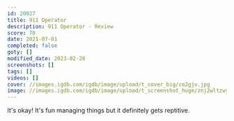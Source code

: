 ```yaml
---
id: 20927
title: 911 Operator
description: 911 Operator - Review
score: 70
date: 2021-07-01
completed: false
goty: []
modified_date: 2023-02-28
screenshots: []
tags: []
videos: []
cover: //images.igdb.com/igdb/image/upload/t_cover_big/co2gjv.jpg
image: //images.igdb.com/igdb/image/upload/t_screenshot_huge/znj2wltzwywjzmhl3z52.jpg
---
```

It's okay! It's fun managing things but it definitely gets reptitive.